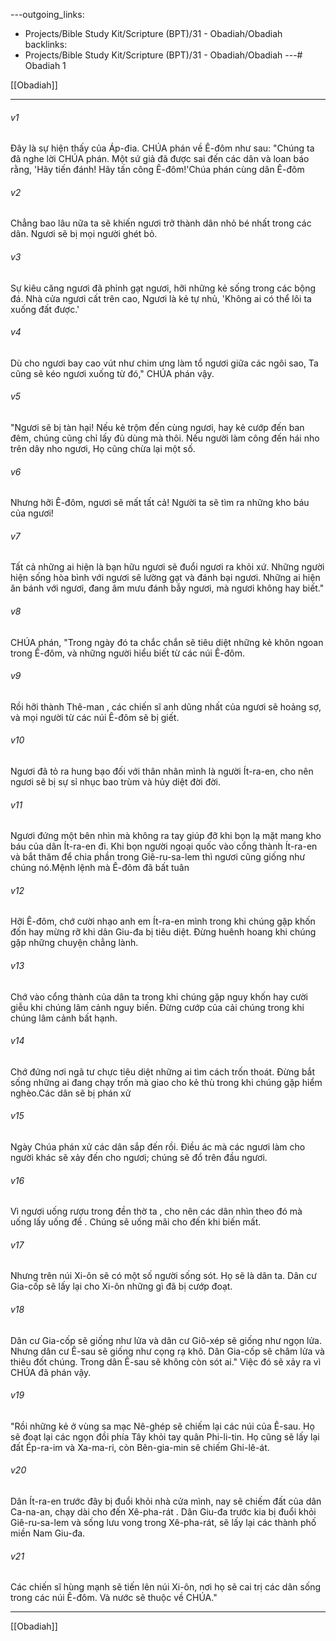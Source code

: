 ---outgoing_links:
  - Projects/Bible Study Kit/Scripture (BPT)/31 - Obadiah/Obadiah
backlinks:
  - Projects/Bible Study Kit/Scripture (BPT)/31 - Obadiah/Obadiah
---# Obadiah 1

[[Obadiah]]
***



###### v1 
Đây là sự hiện thấy của Áp-đia. CHÚA phán về Ê-đôm như sau: "Chúng ta đã nghe lời CHÚA phán. Một sứ giả đã được sai đến các dân và loan báo rằng, 'Hãy tiến đánh! Hãy tấn công Ê-đôm!'Chúa phán cùng dân Ê-đôm 

###### v2 
Chẳng bao lâu nữa ta sẽ khiến ngươi trở thành dân nhỏ bé nhất trong các dân. Ngươi sẽ bị mọi người ghét bỏ. 

###### v3 
Sự kiêu căng ngươi đã phỉnh gạt ngươi, hỡi những kẻ sống trong các bộng đá. Nhà cửa ngươi cất trên cao, Ngươi là kẻ tự nhủ, 'Không ai có thể lôi ta xuống đất được.' 

###### v4 
Dù cho ngươi bay cao vút như chim ưng làm tổ ngươi giữa các ngôi sao, Ta cũng sẽ kéo ngươi xuống từ đó," CHÚA phán vậy. 

###### v5 
"Ngươi sẽ bị tàn hại! Nếu kẻ trộm đến cùng ngươi, hay kẻ cướp đến ban đêm, chúng cũng chỉ lấy đủ dùng mà thôi. Nếu người làm công đến hái nho trên dây nho ngươi, Họ cũng chừa lại một số. 

###### v6 
Nhưng hỡi Ê-đôm, ngươi sẽ mất tất cả! Người ta sẽ tìm ra những kho báu của ngươi! 

###### v7 
Tất cả những ai hiện là bạn hữu ngươi sẽ đuổi ngươi ra khỏi xứ. Những người hiện sống hòa bình với ngươi sẽ lường gạt và đánh bại ngươi. Những ai hiện ăn bánh với ngươi, đang âm mưu đánh bẫy ngươi, mà ngươi không hay biết." 

###### v8 
CHÚA phán, "Trong ngày đó ta chắc chắn sẽ tiêu diệt những kẻ khôn ngoan trong Ê-đôm, và những người hiểu biết từ các núi Ê-đôm. 

###### v9 
Rồi hỡi thành Thê-man , các chiến sĩ anh dũng nhất của ngươi sẽ hoảng sợ, và mọi người từ các núi Ê-đôm sẽ bị giết. 

###### v10 
Ngươi đã tỏ ra hung bạo đối với thân nhân mình là người Ít-ra-en, cho nên ngươi sẽ bị sự sỉ nhục bao trùm và hủy diệt đời đời. 

###### v11 
Ngươi đứng một bên nhìn mà không ra tay giúp đỡ khi bọn lạ mặt mang kho báu của dân Ít-ra-en đi. Khi bọn người ngoại quốc vào cổng thành Ít-ra-en và bắt thăm để chia phần trong Giê-ru-sa-lem thì ngươi cũng giống như chúng nó.Mệnh lệnh mà Ê-đôm đã bất tuân 

###### v12 
Hỡi Ê-đôm, chớ cười nhạo anh em Ít-ra-en mình trong khi chúng gặp khốn đốn hay mừng rỡ khi dân Giu-đa bị tiêu diệt. Đừng huênh hoang khi chúng gặp những chuyện chẳng lành. 

###### v13 
Chớ vào cổng thành của dân ta trong khi chúng gặp nguy khốn hay cười giễu khi chúng lâm cảnh nguy biến. Đừng cướp của cải chúng trong khi chúng lâm cảnh bất hạnh. 

###### v14 
Chớ đứng nơi ngã tư chực tiêu diệt những ai tìm cách trốn thoát. Đừng bắt sống những ai đang chạy trốn mà giao cho kẻ thù trong khi chúng gặp hiểm nghèo.Các dân sẽ bị phán xử 

###### v15 
Ngày Chúa phán xử các dân sắp đến rồi. Điều ác mà các ngươi làm cho người khác sẽ xảy đến cho ngươi; chúng sẽ đổ trên đầu ngươi. 

###### v16 
Vì ngươi uống rượu trong đền thờ ta , cho nên các dân nhìn theo đó mà uống lấy uống để . Chúng sẽ uống mãi cho đến khi biến mất. 

###### v17 
Nhưng trên núi Xi-ôn sẽ có một số người sống sót. Họ sẽ là dân ta. Dân cư Gia-cốp sẽ lấy lại cho Xi-ôn những gì đã bị cướp đoạt. 

###### v18 
Dân cư Gia-cốp sẽ giống như lửa và dân cư Giô-xép sẽ giống như ngọn lửa. Nhưng dân cư Ê-sau sẽ giống như cọng rạ khô. Dân Gia-cốp sẽ châm lửa và thiêu đốt chúng. Trong dân Ê-sau sẽ không còn sót ai." Việc đó sẽ xảy ra vì CHÚA đã phán vậy. 

###### v19 
"Rồi những kẻ ở vùng sa mạc Nê-ghép sẽ chiếm lại các núi của Ê-sau. Họ sẽ đoạt lại các ngọn đồi phía Tây khỏi tay quân Phi-li-tin. Họ cũng sẽ lấy lại đất Ép-ra-im và Xa-ma-ri, còn Bên-gia-min sẽ chiếm Ghi-lê-át. 

###### v20 
Dân Ít-ra-en trước đây bị đuổi khỏi nhà cửa mình, nay sẽ chiếm đất của dân Ca-na-an, chạy dài cho đến Xê-pha-rát . Dân Giu-đa trước kia bị đuổi khỏi Giê-ru-sa-lem và sống lưu vong trong Xê-pha-rát, sẽ lấy lại các thành phố miền Nam Giu-đa. 

###### v21 
Các chiến sĩ hùng mạnh sẽ tiến lên núi Xi-ôn, nơi họ sẽ cai trị các dân sống trong các núi Ê-đôm. Và nước sẽ thuộc về CHÚA."

***
[[Obadiah]]
